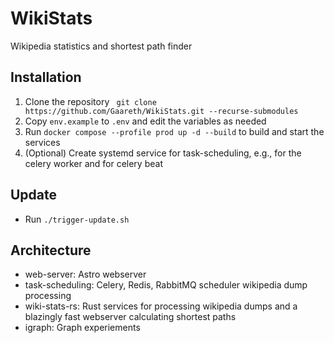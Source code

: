 # WikiStats
Wikipedia statistics and shortest path finder


## Installation
1. Clone the repository
` git clone https://github.com/Gaareth/WikiStats.git --recurse-submodules`
2. Copy `env.example` to `.env` and edit the variables as needed
3. Run `docker compose --profile prod up -d --build` to build and start the services
4. (Optional) Create systemd service for task-scheduling, e.g., for the celery worker and for celery beat

## Update
- Run `./trigger-update.sh`


## Architecture

- web-server: Astro webserver
- task-scheduling: Celery, Redis, RabbitMQ scheduler wikipedia dump processing
- wiki-stats-rs: Rust services for processing wikipedia dumps and a blazingly fast webserver calculating shortest paths 
- igraph: Graph experiements